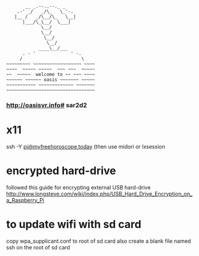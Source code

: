            __ _.--..--._ _
        .-' _/   _/\_   \_'-.
       |__ /   _/\__/\_   \__|
          |___/\_\__/  \___|
                 \__/
                 \__/
                  \__/
                   \__/
                ____\__/___
          . - '             ' -.
         /                      \
    ~~~~~~~~~ ~~~~~~~~~~~~~~~~~~ ~~~~
    ~~~~  ~~~~~ ~~~~~  ~~~ ~~~  ~~~~~
    ~~  ~~~~~  welcome to ~~ ~~~ ~~~~
    ~~~~~~ ~~~~~~ oasis ~~~~~~~ ~~~~~
    ~~~~~~~~~~~ ~~~~~~~~~~~~~ ~~~~~~~
    ~~~~~~~~~~~~~~~~~~~~~~~~~~~~~~~~~

### http://oasisvr.info# sar2d2



# x11

ssh -Y pi@myfreehoroscope.today
(then use midori or lxsession


# encrypted hard-drive
followed this guide for encrypting external USB hard-drive http://www.longsteve.com/wiki/index.php/USB_Hard_Drive_Encryption_on_a_Raspberry_Pi

# to update wifi with sd card
copy wpa_supplicant.conf to root of sd card
also create a blank file named ssh on the root of sd card
